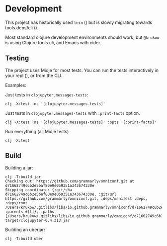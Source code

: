 # Development

This project has historically used `lein` () but is slowly migrating towards
tools.deps/cli ().

Most standard clojure development environments should work, but `@krukow` is
using Clojure tools.cli, and Emacs with cider.

## Testing

The project uses Midje for most tests. You can run the tests interactively in
your repl (), or from the CLI.


Examples:


Just tests in `clojupyter.messages-tests`:

```
clj -X:test :ns '[clojupyter.messages-tests]'
```


Just tests in `clojupyter.messages-tests` with `:print-facts` option.


```
clj -X:test :ns '[clojupyter.messages-tests]' :opts '[:print-facts]'
```

Run everything (all Midje tests)

```
clj -X:test
```


## Build


Building a jar:

```
clj -T:build jar
Checking out: https://github.com/grammarly/omniconf.git at d71662749c6b2e5baf80e9e059351a343674330e
Skipping coordinate: {:git/sha d71662749c6b2e5baf80e9e059351a343674330e, :git/url https://github.com/grammarly/omniconf.git, :deps/manifest :deps, :deps/root /Users/krukow/.gitlibs/libs/io.github.grammarly/omniconf/d71662749c6b2e5baf80e9e059351a343674330e, :parents #{[]}, :paths [/Users/krukow/.gitlibs/libs/io.github.grammarly/omniconf/d71662749c6b2e5baf80e9e059351a343674330e/src]}
target/clojupyter-0.4.313.jar
```

Building an uberjar:

```
clj -T:build uber
```
